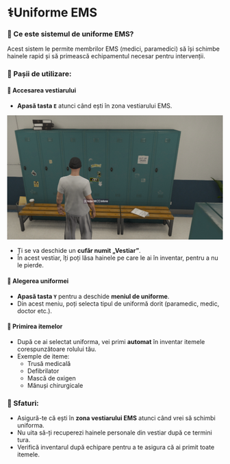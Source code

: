 # ⚕️Uniforme EMS

### 🧐 Ce este sistemul de uniforme EMS?

Acest sistem le permite membrilor EMS (medici, paramedici) să își schimbe hainele rapid și să primească echipamentul necesar pentru intervenții.

### 👣 Pașii de utilizare:

#### 🔑 Accesarea vestiarului

* **Apasă tasta `E`** atunci când ești în zona vestiarului EMS.

![VESTIAR](../.gitbook/assets/cufar-ems.png)

* Ți se va deschide un **cufăr numit „Vestiar”**.
* În acest vestiar, îți poți lăsa hainele pe care le ai în inventar, pentru a nu le pierde.

#### 👔 Alegerea uniformei

* **Apasă tasta `Y`** pentru a deschide **meniul de uniforme**.
* Din acest meniu, poți selecta tipul de uniformă dorit (paramedic, medic, doctor etc.).

#### 🫳 Primirea itemelor

* După ce ai selectat uniforma, vei primi **automat** în inventar itemele corespunzătoare rolului tău.
* Exemple de iteme:
  * Trusă medicală
  * Defibrilator
  * Mască de oxigen
  * Mănuși chirurgicale

### 🔎 Sfaturi:

* Asigură-te că ești în **zona vestiarului EMS** atunci când vrei să schimbi uniforma.
* Nu uita să-ți recuperezi hainele personale din vestiar după ce termini tura.
* Verifică inventarul după echipare pentru a te asigura că ai primit toate itemele.
